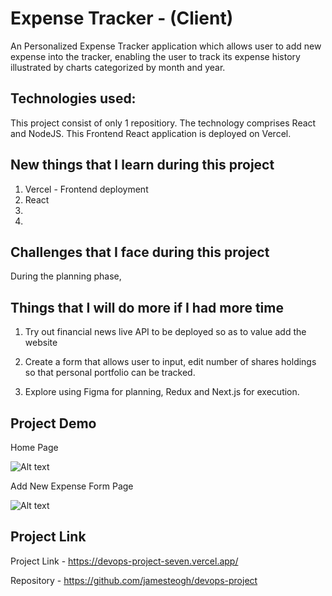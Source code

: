 # Expense Tracker - (Client)

An Personalized Expense Tracker application which allows user to add new expense into the tracker, enabling the user to track its expense history illustrated by charts categorized by month and year. 

## Technologies used:

This project consist of only 1 repositiory. The technology comprises React and NodeJS. This Frontend React application is deployed on Vercel. 
## New things that I learn during this project

1. Vercel - Frontend deployment
2. React
3. 
4. 

## Challenges that I face during this project

During the planning phase, 
## Things that I will do more if I had more time

1. Try out financial news live API to be deployed so as to value add the website

2. Create a form that allows user to input, edit number of shares holdings so that personal portfolio can be tracked. 

3. Explore using Figma for planning, Redux and Next.js for execution. 

## Project Demo

Home Page

![Alt text](./public/img/watchlist.JPG?raw=true "Title")

Add New Expense Form Page

![Alt text](./public/img/stockdetail.JPG?raw=true "Title")

## Project Link

Project Link - https://devops-project-seven.vercel.app/

Repository - https://github.com/jamesteogh/devops-project
